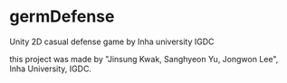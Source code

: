 # germDefense
Unity 2D casual defense game by Inha university IGDC

this project was made by "Jinsung Kwak, Sanghyeon Yu, Jongwon Lee", Inha University, IGDC.

